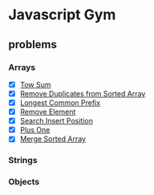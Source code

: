 # Javascript Gym

## problems

### Arrays

- [X] [Tow Sum](./problems/arrays/twosum.md)
- [X] [Remove Duplicates from Sorted Array](./problems/arrays/RemoveDuplicatesfromSortedArray.md)
- [X] [Longest Common Prefix](./problems/arrays/LongestCommonPrefix.md)
- [X] [Remove Element](./problems/arrays/RemoveElement.md)
- [X] [Search Insert Position](./problems/arrays/SearchInsertPosition.md)
- [X] [Plus One](./problems/arrays/PlusOne.md)
- [X] [Merge Sorted Array](./problems/arrays/MergeSortedArray.md)

### Strings


### Objects